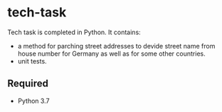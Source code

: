 # tech-task
Tech task is completed in Python. 
It contains:
* a method for parching street addresses to devide street name from house number for Germany as well as for some other countries.
* unit tests.

## Required
* Python 3.7
